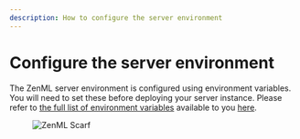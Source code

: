 ```yaml
---
description: How to configure the server environment
---
```


# Configure the server environment

The ZenML server environment is configured using environment variables. You will
need to set these before deploying your server instance. Please refer to [the full list of environment
variables](../../../reference/environment-variables.md) available to you
[here](https://docs.zenml.io/reference/environment-variables).


<!-- For scarf -->
<figure><img alt="ZenML Scarf" referrerpolicy="no-referrer-when-downgrade" src="https://static.scarf.sh/a.png?x-pxid=f0b4f458-0a54-4fcd-aa95-d5ee424815bc" /></figure>